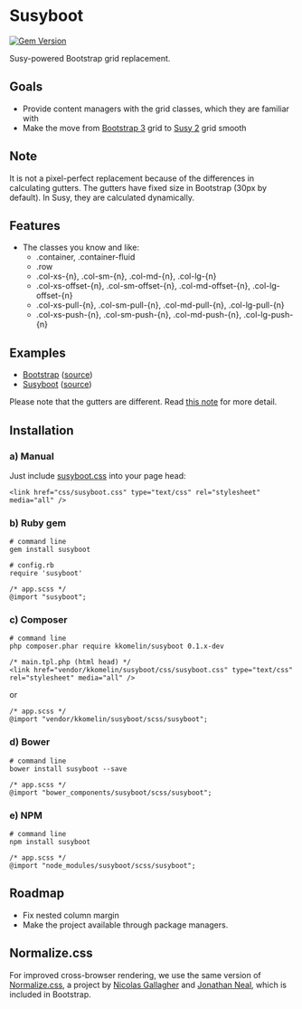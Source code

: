 # Susyboot
[![Gem Version](https://badge.fury.io/rb/susyboot.svg)](https://badge.fury.io/rb/susyboot)

Susy-powered Bootstrap grid replacement.

## Goals

- Provide content managers with the grid classes, which they are familiar with
- Make the move from [Bootstrap 3](http://getbootstrap.com/) grid to [Susy 2](http://susy.oddbird.net/) grid smooth

## Note

It is not a pixel-perfect replacement because of the differences in calculating gutters.
The gutters have fixed size in Bootstrap (30px by default). In Susy, they are calculated dynamically.

## Features

- The classes you know and like: 
  - .container, .container-fluid
  - .row 
  - .col-xs-{n}, .col-sm-{n}, .col-md-{n}, .col-lg-{n}
  - .col-xs-offset-{n}, .col-sm-offset-{n}, .col-md-offset-{n}, .col-lg-offset-{n}
  - .col-xs-pull-{n}, .col-sm-pull-{n}, .col-md-pull-{n}, .col-lg-pull-{n}
  - .col-xs-push-{n}, .col-sm-push-{n}, .col-md-push-{n}, .col-lg-push-{n}

## Examples

- [Bootstrap](https://htmlpreview.github.io/?https://raw.githubusercontent.com/kkomelin/susyboot/master/examples/test_bootstrap.html) ([source](https://raw.githubusercontent.com/kkomelin/susyboot/master/examples/test_bootstrap.html))
- [Susyboot](https://htmlpreview.github.io/?https://raw.githubusercontent.com/kkomelin/susyboot/master/examples/test_susyboot.html) ([source](https://raw.githubusercontent.com/kkomelin/susyboot/master/examples/test_susyboot.html))

Please note that the gutters are different. Read [this note](#note) for more detail.

## Installation

### a) Manual

Just include [susyboot.css](https://raw.githubusercontent.com/kkomelin/susyboot/master/css/susyboot.css) into your page head:

```
<link href="css/susyboot.css" type="text/css" rel="stylesheet" media="all" />
```

### b) Ruby gem

```
# command line
gem install susyboot
```

```
# config.rb
require 'susyboot'
```

```
/* app.scss */
@import "susyboot";
```

### c) Composer

```
# command line
php composer.phar require kkomelin/susyboot 0.1.x-dev
```

```
/* main.tpl.php (html head) */
<link href="vendor/kkomelin/susyboot/css/susyboot.css" type="text/css" rel="stylesheet" media="all" />
```

or

```
/* app.scss */
@import "vendor/kkomelin/susyboot/scss/susyboot";
```

### d) Bower

```
# command line
bower install susyboot --save
```

```
/* app.scss */
@import "bower_components/susyboot/scss/susyboot";
```

### e) NPM

```
# command line
npm install susyboot
```

```
/* app.scss */
@import "node_modules/susyboot/scss/susyboot";
```


## Roadmap

- Fix nested column margin
- Make the project available through package managers.

## Normalize.css

For improved cross-browser rendering,
we use the same version of [Normalize.css](http://necolas.github.io/normalize.css/),
a project by [Nicolas Gallagher](https://twitter.com/necolas)
and [Jonathan Neal](https://twitter.com/jon_neal), which is included in Bootstrap.
